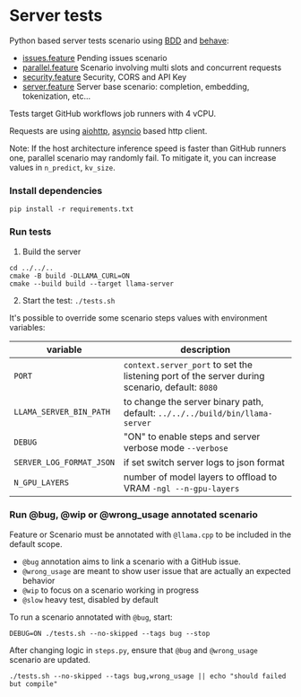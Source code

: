 # Server tests

Python based server tests scenario using [BDD](https://en.wikipedia.org/wiki/Behavior-driven_development)
and [behave](https://behave.readthedocs.io/en/latest/):

* [issues.feature](./features/issues.feature) Pending issues scenario
* [parallel.feature](./features/parallel.feature) Scenario involving multi slots and concurrent requests
* [security.feature](./features/security.feature) Security, CORS and API Key
* [server.feature](./features/server.feature) Server base scenario: completion, embedding, tokenization, etc...

Tests target GitHub workflows job runners with 4 vCPU.

Requests are
using [aiohttp](https://docs.aiohttp.org/en/stable/client_reference.html), [asyncio](https://docs.python.org/fr/3/library/asyncio.html)
based http client.

Note: If the host architecture inference speed is faster than GitHub runners one, parallel scenario may randomly fail.
To mitigate it, you can increase values in `n_predict`, `kv_size`.

### Install dependencies

`pip install -r requirements.txt`

### Run tests

1. Build the server

```shell
cd ../../..
cmake -B build -DLLAMA_CURL=ON
cmake --build build --target llama-server
```

2. Start the test: `./tests.sh`

It's possible to override some scenario steps values with environment variables:

| variable                 | description                                                                                    |
|--------------------------|------------------------------------------------------------------------------------------------|
| `PORT`                   | `context.server_port` to set the listening port of the server during scenario, default: `8080` |
| `LLAMA_SERVER_BIN_PATH`  | to change the server binary path, default: `../../../build/bin/llama-server`                         |
| `DEBUG`                  | "ON" to enable steps and server verbose mode `--verbose`                                       |
| `SERVER_LOG_FORMAT_JSON` | if set switch server logs to json format                                                       |
| `N_GPU_LAYERS`           | number of model layers to offload to VRAM `-ngl --n-gpu-layers`                                |

### Run @bug, @wip or @wrong_usage annotated scenario

Feature or Scenario must be annotated with `@llama.cpp` to be included in the default scope.

- `@bug` annotation aims to link a scenario with a GitHub issue.
- `@wrong_usage` are meant to show user issue that are actually an expected behavior
- `@wip` to focus on a scenario working in progress
- `@slow` heavy test, disabled by default

To run a scenario annotated with `@bug`, start:

```shell
DEBUG=ON ./tests.sh --no-skipped --tags bug --stop
```

After changing logic in `steps.py`, ensure that `@bug` and `@wrong_usage` scenario are updated.

```shell
./tests.sh --no-skipped --tags bug,wrong_usage || echo "should failed but compile"
```
